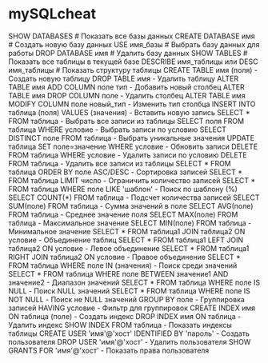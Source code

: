 # mySQLcheat 
SHOW DATABASES                             # Показать все базы данных
CREATE DATABASE имя                        # Создать новую базу данных
USE имя_базы                               # Выбрать базу данных для работы
DROP DATABASE имя                          # Удалить базу данных
SHOW TABLES                                # Показать все таблицы в текущей базе
DESCRIBE имя_таблицы или DESC имя_таблицы  # Показать структуру таблицы
CREATE TABLE имя (поля) - Создать новую таблицу
DROP TABLE имя - Удалить таблицу
ALTER TABLE имя ADD COLUMN поле тип - Добавить новый столбец
ALTER TABLE имя DROP COLUMN поле - Удалить столбец
ALTER TABLE имя MODIFY COLUMN поле новый_тип - Изменить тип столбца
INSERT INTO таблица (поля) VALUES (значения) - Вставить новую запись
SELECT * FROM таблица - Выбрать все записи из таблицы
SELECT поля FROM таблица WHERE условие - Выбрать записи по условию
SELECT DISTINCT поле FROM таблица - Выбрать уникальные значения
UPDATE таблица SET поле=значение WHERE условие - Обновить записи
DELETE FROM таблица WHERE условие - Удалить записи по условию
DELETE FROM таблица - Удалить все записи из таблицы
SELECT * FROM таблица ORDER BY поле ASC/DESC - Сортировка записей
SELECT * FROM таблица LIMIT число - Ограничить количество записей
SELECT * FROM таблица WHERE поле LIKE 'шаблон' - Поиск по шаблону (%)
SELECT COUNT(*) FROM таблица - Подсчет количества записей
SELECT SUM(поле) FROM таблица - Сумма значений в поле
SELECT AVG(поле) FROM таблица - Среднее значение поля
SELECT MAX(поле) FROM таблица - Максимальное значение
SELECT MIN(поле) FROM таблица - Минимальное значение
SELECT * FROM таблица1 JOIN таблица2 ON условие - Объединение таблиц
SELECT * FROM таблица1 LEFT JOIN таблица2 ON условие - Левое объединение
SELECT * FROM таблица1 RIGHT JOIN таблица2 ON условие - Правое объединение
SELECT * FROM таблица WHERE поле IN (значения) - Поиск среди значений
SELECT * FROM таблица WHERE поле BETWEEN значение1 AND значение2 - Диапазон значений
SELECT * FROM таблица WHERE поле IS NULL - Поиск NULL значений
SELECT * FROM таблица WHERE поле IS NOT NULL - Поиск не NULL значений
GROUP BY поле - Группировка записей
HAVING условие - Фильтр для группировок
CREATE INDEX имя ON таблица (поле) - Создать индекс
DROP INDEX имя ON таблица - Удалить индекс
SHOW INDEX FROM таблица - Показать индексы таблицы
CREATE USER 'имя'@'хост' IDENTIFIED BY 'пароль' - Создать пользователя
DROP USER 'имя'@'хост' - Удалить пользователя
SHOW GRANTS FOR 'имя'@'хост' - Показать права пользователя
